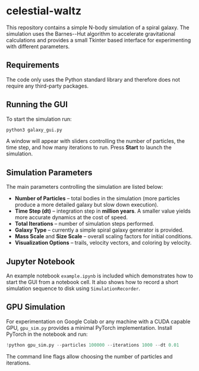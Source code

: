 # celestial-waltz

This repository contains a simple N-body simulation of a spiral galaxy. The
simulation uses the Barnes--Hut algorithm to accelerate gravitational
calculations and provides a small Tkinter based interface for experimenting
with different parameters.

## Requirements

The code only uses the Python standard library and therefore does not require
any third-party packages.

## Running the GUI

To start the simulation run:

```bash
python3 galaxy_gui.py
```

A window will appear with sliders controlling the number of particles, the time
step, and how many iterations to run. Press **Start** to launch the simulation.

## Simulation Parameters

The main parameters controlling the simulation are listed below:

- **Number of Particles** – total bodies in the simulation (more particles
  produce a more detailed galaxy but slow down execution).
- **Time Step (dt)** – integration step in **million years**. A smaller value
  yields more accurate dynamics at the cost of speed.
- **Total Iterations** – number of simulation steps performed.
- **Galaxy Type** – currently a simple spiral galaxy generator is provided.
- **Mass Scale** and **Size Scale** – overall scaling factors for initial
  conditions.
- **Visualization Options** – trails, velocity vectors, and coloring by
  velocity.

## Jupyter Notebook

An example notebook `example.ipynb` is included which demonstrates how to start
the GUI from a notebook cell. It also shows how to record a short simulation
sequence to disk using `SimulationRecorder`.

## GPU Simulation

For experimentation on Google Colab or any machine with a CUDA capable GPU,
`gpu_sim.py` provides a minimal PyTorch implementation. Install PyTorch in the
notebook and run:

```python
!python gpu_sim.py --particles 100000 --iterations 1000 --dt 0.01
```

The command line flags allow choosing the number of particles and iterations.
